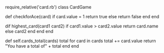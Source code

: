 
<!-- ### Testing task 2 code:

# Carry out dynamic testing on the code below.
# Correct the errors below that you spotted in task 1. -->

require_relative('card.rb')
class CardGame

  def checkforAce(card)
    if card.value = 1
      return true
    else
      return false
    end
  end
<!-- # # The if statement above is assigning card.value to 1, rather than checking if
# the card value is 1 -->

  dif highest_card(card1 card2)
  if card1.value > card2.value
    return card.name
  else
    card2
  end
end
end
<!--
# # A card name is required
# the return statement is incorrect, a suit or value is required
# dif is spelt incorrectly, should be def
# comma required between the parameters
# extra end at the end of the function -->

def self.cards_total(cards)
  total
  for card in cards
    total += card.value
    return "You have a total of" + total
  end
end
<!-- #
# total does not have a value assigned to it
# another end is require at the end of the function -->
